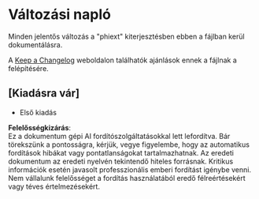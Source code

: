 # Változási napló

Minden jelentős változás a "phiext" kiterjesztésben ebben a fájlban kerül dokumentálásra.

A [Keep a Changelog](http://keepachangelog.com/) weboldalon találhatók ajánlások ennek a fájlnak a felépítésére.

## [Kiadásra vár]

- Első kiadás

**Felelősségkizárás**:  
Ez a dokumentum gépi AI fordítószolgáltatásokkal lett lefordítva. Bár törekszünk a pontosságra, kérjük, vegye figyelembe, hogy az automatikus fordítások hibákat vagy pontatlanságokat tartalmazhatnak. Az eredeti dokumentum az eredeti nyelvén tekintendő hiteles forrásnak. Kritikus információk esetén javasolt professzionális emberi fordítást igénybe venni. Nem vállalunk felelősséget a fordítás használatából eredő félreértésekért vagy téves értelmezésekért.